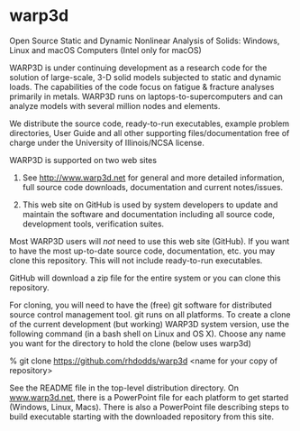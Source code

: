 # warp3d
Open Source Static and Dynamic Nonlinear Analysis of Solids:  Windows, Linux and macOS Computers (Intel only for macOS)

WARP3D is under continuing development as a research code for the solution of large-scale, 3-D solid models subjected to static and dynamic loads. The capabilities of the code focus on fatigue & fracture analyses primarily in metals. WARP3D runs on laptops-to-supercomputers and can analyze models with several million nodes and elements.

We distribute the source code, ready-to-run executables, example problem directories, User Guide and all other supporting files/documentation free of charge under the University of Illinois/NCSA license.

WARP3D is supported on two web sites

1. See http://www.warp3d.net for general and more detailed information, full source code downloads, documentation and current notes/issues.

2. This web site on GitHub is used by system developers to update and maintain the software and documentation including all source code, development tools, verification suites.

Most WARP3D users will *not* need to use this web site (GitHub).
If you want to have the most up-to-date source code, documentation, etc. you may clone this repository. This will not include ready-to-run executables.

GitHub will download a zip file for the entire system or you can clone this repository.

For cloning, you will need to have the (free) git software for distributed source control management tool. git runs on all platforms.
To create a clone of the current development (but working) WARP3D system version, use the following command (in a bash shell on Linux and OS X). Choose any name you want for the directory to hold the clone (below uses warp3d)

% git clone https://github.com/rhdodds/warp3d  \<name for your copy of repository\>


See the README file in the top-level distribution directory. On www.warp3d.net, there is a PowerPoint file for each
platform to get started (Windows, Linux, Macs). There is also a PowerPoint file describing steps to build executable starting with the downloaded repository from this site.
